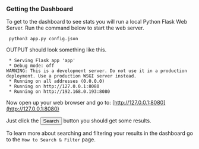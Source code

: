 
### Getting the Dashboard

To get to the dashboard to see stats you will run a local Python Flask Web Server. Run the command below to start the web server.

```console
 python3 app.py config.json
```

OUTPUT should look something like this.

```console
 * Serving Flask app 'app'
 * Debug mode: off
WARNING: This is a development server. Do not use it in a production deployment. Use a production WSGI server instead.
 * Running on all addresses (0.0.0.0)
 * Running on http://127.0.0.1:8080
 * Running on http://192.168.0.193:8080
```

Now open up your web browser and go to: [http://127.0.0.1:8080](http://127.0.0.1:8080)


Just click the <button>Search</button> button you should get some results.

To learn more about searching and filtering your results in the dashboard go to the `How to Search & Filter` page.